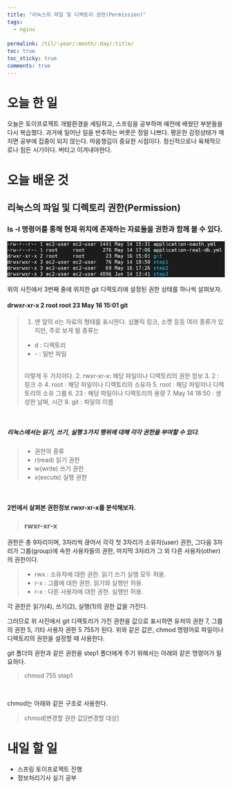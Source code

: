 ```yaml
---
title: "리눅스의 파일 및 디렉토리 권한(Permission)"
tags:
  - nginx

permalink: /til/:year/:month/:day/:title/
toc: true
toc_sticky: true
comments: true
---
```


# 오늘 한 일

오늘은 토이프로젝트 개발환경을 세팅하고, 스프링을 공부하며 예전에 배웠던 부분들을 다시 복습했다.
과거에 일어난 일을 반추하는 버릇은 정말 나쁘다. 평온한 감정상태가 깨지면 공부에 집중이 되지 않는다.
마음챙김이 중요한 시점이다. 정신적으로나 육체적으로나 힘든 시기이다. 버티고 이겨내야한다.

# 오늘 배운 것

## 리눅스의 파일 및 디렉토리 권한(Permission)

### ls -l 명령어를 통해 현재 위치에 존재하는 자료들을 권한과 함께 볼 수 있다.
![ls -l 명령어를 쳤을 때](/assets/images/permission.png)

위의 사진에서 3번째 줄에 위치한 git 디렉토리에 설정된 권한 상태를 하나씩 살펴보자.
<br>
#### drwxr-xr-x 2 root root 23 May 16 15:01 git

>1. 맨 앞의 d는 자료의 형태를 표시한다. 심볼릭 링크, 소켓 등등 여러 종류가 있지만, 주로 보게 될 종류는
>- d : 디렉토리
>- \- : 일반 파일
><br>
>이렇게 두 가지이다.
>2. rwxr-xr-x: 해당 파일이나 디렉토리의 권한 정보
>3. 2 : 링크 수
>4. root : 해당 파일이나 디렉토리의 소유자
>5. root : 해당 파일이나 디렉토리의 소유 그룹
>6. 23 : 해당 파일이나 디렉토리의 용량
>7. May 14 18:50 : 생성한 날짜, 시간
>8. git : 파일의 이름

<br>

##### 리눅스에서는 읽기, 쓰기, 실행 3가지 행위에 대해 각각 권한을 부여할 수 있다.
>- 권한의 종류
>  - r(read) 읽기 권한
>  - w(write) 쓰기 권한
>  - x(excute) 실행 권한

<br>

#### 2번에서 살펴본 권한정보 rwxr-xr-x를 분석해보자.
>### rwxr-xr-x

권한은 총 9자리이며, 3자리씩 끊어서 각각 첫 3자리가 소유자(user) 권한,
그다음 3자리가 그룹(group)에 속한 사용자들의 권한,
마지막 3자리가 그 외 다른 사용자(other)의 권한이다.

>- rwx : 소유자에 대한 권한. 읽기 쓰기 실행 모두 허용. 
>- r-x : 그룹에 대한 권한. 읽기와 실행만 허용.
>- r-x : 다른 사용자에 대한 권한. 실행만 허용.

각 권한은 읽기(4), 쓰기(2), 실행(1)의 권한 값을 가진다. 

그러므로 위 사진에서 git 디렉토리가 가진 권한을 값으로 표시하면 유저의 권한 7, 그룹의 권한 5, 기타 사용자 권한 5
755가 된다. 
위와 같은 값은, chmod 명령어로 파일이나 디렉토리의 권한을 설정할 때 사용한다.

git 폴더의 권한과 같은 권한을 step1 폴더에게 주기 위해서는 아래와 같은 명령어가 필요하다.
> chmod 755 step1

<br>

chmod는 아래와 같은 구조로 사용한다.
>chmod[변경할 권한 값][변경할 대상]

# 내일 할 일

- 스프링 토이프로젝트 진행
- 정보처리기사 실기 공부
